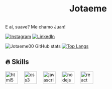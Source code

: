 <!--título-->
<div id="user-content-toc">
  <ul align="center">
    <summary><h1 style="display: inline-block">Jotaeme</h1></summary>
</div>

<!-- Presentation -->
<p>
  E aí, suave? Me chamo Juan!
</p>


<!-- Links -->
[![Instagram](https://img.shields.io/badge/Instagram-E4405F?style=for-the-badge&logo=instagram&logoColor=white)](https://www.instagram.com/juuanmuniiz/)
[![LinkedIn](https://img.shields.io/badge/LinkedIn-0077B5?style=for-the-badge&logo=linkedin&logoColor=white)](https://www.linkedin.com/in/juan-muniz-b695132b6/)

<!-- GithubStats -->
![Jotaeme00 GitHub stats](https://github-readme-stats.vercel.app/api?username=Jotaeme00&show_icons=true&theme=graywhite)
[![Top Langs](https://github-readme-stats.vercel.app/api/top-langs/?username=Jotaeme00&show_icons=true&theme=graywhite)](https://github.com/Jotaeme00/github-readme-stats)


## 🔥 Skills
<!-- Skills: Minhas tecnologias: -->
  <div align="left">
  <img src="https://cdn.jsdelivr.net/gh/devicons/devicon/icons/html5/html5-original.svg" height="40" alt="html5 logo"  />
  <img width="12" />
  <img src="https://cdn.jsdelivr.net/gh/devicons/devicon/icons/css3/css3-original.svg" height="40" alt="css3 logo"  />
  <img width="12" />
  <img src="https://cdn.jsdelivr.net/gh/devicons/devicon/icons/javascript/javascript-original.svg" height="40" alt="javascript logo"  />
  <img width="12" />
  <img src="https://cdn.jsdelivr.net/gh/devicons/devicon/icons/nodejs/nodejs-original.svg" height="40" alt="nodejs logo"  />
  <img width="12" />
  <img src="https://cdn.jsdelivr.net/gh/devicons/devicon/icons/react/react-original.svg" height="40" alt="react logo"  />
</div>
  
  
